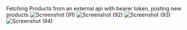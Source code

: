 
Fetching Products from an external api with bearer token, posting new products
![Screenshot (91)](https://user-images.githubusercontent.com/81560561/190966864-07f16901-b767-4de3-9ee3-8cc5203a3974.png)
![Screenshot (92)](https://user-images.githubusercontent.com/81560561/190966885-88653a16-43f5-4740-8154-769b4ff89ce3.png)
![Screenshot (93)](https://user-images.githubusercontent.com/81560561/190966893-05885b78-7a6d-40a6-8eda-aa40f6f6e03a.png)
![Screenshot (94)](https://user-images.githubusercontent.com/81560561/190966898-6b0d7796-a4c1-435f-a989-4f207b691c01.png)
